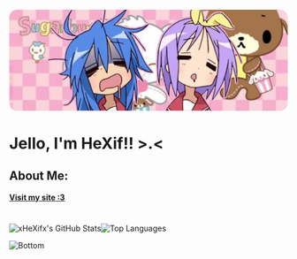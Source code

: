 ![Banner](./images/banner.png)

# Jello, I'm HeXif!! >.<

## About Me:

[**Visit my site :3**](https://hexif.vercel.app)

#

![xHeXifx's GitHub Stats](https://github-readme-stats.vercel.app/api?username=xHeXifx&show_icons=true&theme=transparent&hide_border=true&include_all_commits=false&title_color=AC0CB3&text_color=FFFFFF&icon_color=1DA1F2)![Top Languages](https://github-readme-stats.vercel.app/api/top-langs/?username=xHeXifx&layout=compact&theme=transparent&hide_border=true&title_color=AC0CB3&text_color=FFFFFF)

<img src="https://raw.githubusercontent.com/mayhemantt/mayhemantt/Update/svg/Bottom.svg" alt="Bottom" />
